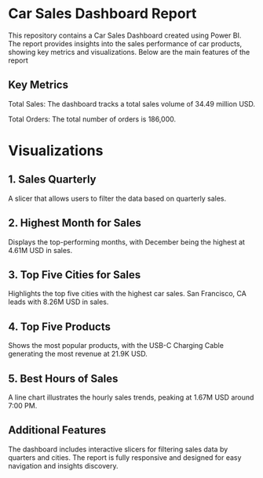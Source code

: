 # Car Sales Dashboard Report

This repository contains a Car Sales Dashboard created using Power BI. The report provides insights into the sales performance of car products, showing key metrics and visualizations. Below are the main features of the report

## Key Metrics
Total Sales: The dashboard tracks a total sales volume of 34.49 million USD.

Total Orders: The total number of orders is 186,000.

# Visualizations
## 1. Sales Quarterly
A slicer that allows users to filter the data based on quarterly sales.

## 2. Highest Month for Sales
Displays the top-performing months, with December being the highest at 4.61M USD in sales.

## 3. Top Five Cities for Sales
Highlights the top five cities with the highest car sales. San Francisco, CA leads with 8.26M USD in sales.

## 4. Top Five Products
Shows the most popular products, with the USB-C Charging Cable generating the most revenue at 21.9K USD.

## 5. Best Hours of Sales
A line chart illustrates the hourly sales trends, peaking at 1.67M USD around 7:00 PM.

## Additional Features
The dashboard includes interactive slicers for filtering sales data by quarters and cities.
The report is fully responsive and designed for easy navigation and insights discovery.
